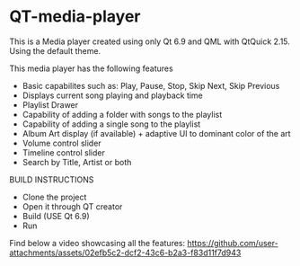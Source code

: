 # QT-media-player
This is a Media player created using only Qt 6.9 and QML with QtQuick 2.15. Using the default theme.

This media player has the following features
- Basic capabilites such as: Play, Pause, Stop, Skip Next, Skip Previous
- Displays current song playing and playback time
- Playlist Drawer
- Capability of adding a folder with songs to the playlist
- Capability of adding a single song to the playlist
- Album Art display (if available) + adaptive UI to dominant color of the art
- Volume control slider
- Timeline control slider
- Search by Title, Artist or both

BUILD INSTRUCTIONS
- Clone the project
- Open it through QT creator
- Build (USE Qt 6.9)
- Run

Find below a video showcasing all the features:
https://github.com/user-attachments/assets/02efb5c2-dcf2-43c6-b2a3-f83d11f7d943

